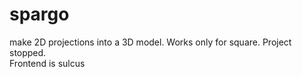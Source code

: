 # spargo

make 2D projections into a 3D model. Works only for square.  Project stopped.  
Frontend is sulcus
